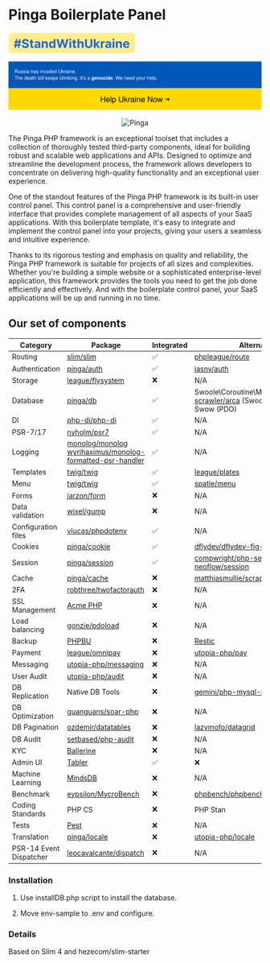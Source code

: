 # Pinga Boilerplate Panel

[![StandWithUkraine](https://raw.githubusercontent.com/vshymanskyy/StandWithUkraine/main/badges/StandWithUkraine.svg)](https://github.com/vshymanskyy/StandWithUkraine/blob/main/docs/README.md)

[![SWUbanner](https://raw.githubusercontent.com/vshymanskyy/StandWithUkraine/main/banner2-direct.svg)](https://github.com/vshymanskyy/StandWithUkraine/blob/main/docs/README.md)

<div style="text-align:center">
  <img src="https://getpinga.com/logo.svg" alt="Pinga" width="200">
</div>

The Pinga PHP framework is an exceptional toolset that includes a collection of thoroughly tested third-party components, ideal for building robust and scalable web applications and APIs. Designed to optimize and streamline the development process, the framework allows developers to concentrate on delivering high-quality functionality and an exceptional user experience.

One of the standout features of the Pinga PHP framework is its built-in user control panel. This control panel is a comprehensive and user-friendly interface that provides complete management of all aspects of your SaaS applications. With this boilerplate template, it's easy to integrate and implement the control panel into your projects, giving your users a seamless and intuitive experience.

Thanks to its rigorous testing and emphasis on quality and reliability, the Pinga PHP framework is suitable for projects of all sizes and complexities. Whether you're building a simple website or a sophisticated enterprise-level application, this framework provides the tools you need to get the job done efficiently and effectively. And with the boilerplate control panel, your SaaS applications will be up and running in no time.

## Our set of components

| Category | Package | Integrated | Alternative | Integrated |
| --- | --- | --- | --- | --- |
| Routing | [slim/slim](https://packagist.org/packages/slim/slim) | ✅ | [phpleague/route](https://packagist.org/packages/league/route) | ❌ |
| Authentication | [pinga/auth](https://packagist.org/packages/pinga/auth) | ✅ | [jasny/auth](https://packagist.org/packages/jasny/auth) | ❌ |
| Storage | [league/flysystem](https://packagist.org/packages/league/flysystem) | ❌ | N/A | ❌ |
| Database | [pinga/db](https://packagist.org/packages/pinga/db) | ✅ | Swoole\Coroutine\MySQL/PostgreSQL<br>[scrawler/arca](https://packagist.org/packages/scrawler/arca) (Swoole)<br>Swow (PDO) | ❌ | ❌ |
| DI | [php-di/php-di](https://packagist.org/packages/php-di/php-di) | ✅ | N/A | ❌ |
| PSR-7/17 | [nyholm/psr7](https://packagist.org/packages/nyholm/psr7) | ✅ | N/A | ❌ |
| Logging | [monolog/monolog](https://packagist.org/packages/monolog/monolog)<br>[wyrihaximus/monolog-formatted-psr-handler](https://packagist.org/packages/wyrihaximus/monolog-formatted-psr-handler) | ✅ | N/A | ❌ |
| Templates | [twig/twig](https://packagist.org/packages/twig/twig) | ✅ | [league/plates](https://packagist.org/packages/league/plates) | ❌ |
| Menu | [twig/twig](https://packagist.org/packages/twig/twig) | ✅ | [spatie/menu](https://packagist.org/packages/spatie/menu) | ❌ |
| Forms | [jarzon/form](https://packagist.org/packages/jarzon/form) | ❌ | N/A | ❌ |
| Data validation | [wixel/gump](https://packagist.org/packages/wixel/gump) | ❌ | N/A | ❌ |
| Configuration files | [vlucas/phpdotenv](https://packagist.org/packages/vlucas/phpdotenv) | ✅ | N/A | ❌ |
| Cookies | [pinga/cookie](https://packagist.org/packages/pinga/cookie) | ✅ | [dflydev/dflydev-fig-cookies](https://packagist.org/packages/dflydev/dflydev-fig-cookies) | ❌ |
| Session | [pinga/session](https://packagist.org/packages/pinga/session) | ✅ | [compwright/php-session](compwright/php-session)<br>[neoflow/session](neoflow/session) | ❌ |
| Cache | [pinga/cache](https://github.com/getpinga/cache) | ❌ | [matthiasmullie/scrapbook](https://packagist.org/packages/matthiasmullie/scrapbook) | ❌ |
| 2FA | [robthree/twofactorauth](https://packagist.org/packages/robthree/twofactorauth) | ❌ | N/A | ❌ |
| SSL Management | [Acme PHP](https://acmephp.github.io/) | ❌ | N/A | ❌ |
| Load balancing | [gonzie/pdoload](https://packagist.org/packages/gonzie/pdoload) | ❌ | N/A | ❌ |
| Backup | [PHPBU](https://phpbu.de/) | ❌ | [Restic](https://restic.net/) | ❌ |
| Payment | [league/omnipay](https://packagist.org/packages/league/omnipay) | ❌ | [utopia-php/pay](https://packagist.org/packages/utopia-php/pay) | ❌ |
| Messaging | [utopia-php/messaging](https://packagist.org/packages/utopia-php/messaging) | ❌ | N/A | ❌ |
| User Audit | [utopia-php/audit](https://packagist.org/packages/utopia-php/audit) | ❌ | N/A | ❌ |
| DB Replication | Native DB Tools | ❌ | [gemini/php-mysql-replication](https://packagist.org/packages/gemini/php-mysql-replication) | ❌ |
| DB Optimization | [guanguans/soar-php](https://packagist.org/packages/guanguans/soar-php) | ❌ | N/A | ❌ |
| DB Pagination | [ozdemir/datatables](https://packagist.org/packages/ozdemir/datatables) | ❌ | [lazymofo/datagrid](https://github.com/lazymofo/datagrid) | ❌ |
| DB Audit | [setbased/php-audit](https://packagist.org/packages/setbased/php-audit) | ❌ | N/A | ❌ |
| KYC | [Ballerine](https://github.com/ballerine-io/ballerine) | ❌ | N/A | ❌ |
| Admin UI | [Tabler](https://github.com/tabler/tabler) | ✅ | ❌ | ❌ |
| Machine Learning | [MindsDB](https://mindsdb.com/) | ❌ | N/A | ❌ |
| Benchmark | [eypsilon/MycroBench](https://packagist.org/packages/eypsilon/MycroBench) | ❌ | [phpbench/phpbench](https://packagist.org/packages/phpbench/phpbench) | ❌ |
| Coding Standards | PHP CS | ❌ | PHP Stan | ❌ |
| Tests | [Pest](https://pestphp.com/) | ❌ | N/A | ❌ |
| Translation | [pinga/locale](https://packagist.org/packages/pinga/locale) | ❌ | [utopia-php/locale](https://packagist.org/packages/utopia-php/locale) | ❌ |
| PSR-14 Event Dispatcher | [leocavalcante/dispatch](https://packagist.org/packages/leocavalcante/dispatch) | ❌ | N/A | ❌ |

### Installation

1. Use installDB.php script to install the database.

2. Move env-sample to .env and configure.

### Details

Based on Slim 4 and hezecom/slim-starter
